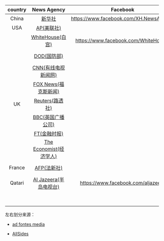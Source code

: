 | country | News Agency                                        | Facebook                               | X                                                                    | Telegram             | Bias |                                  |
|:-------:|:--------------------------------------------------:|:--------------------------------------:|:--------------------------------------------------------------------:|:--------------------:|:----:| -------------------------------- |
| China   | [新华社](https://english.news.cn/home.htm)            | https://www.facebook.com/XH.NewsAgency | https://x.com/XHNews                                                 |                      |      |                                  |
| USA     | [AP(美联社)](https://apnews.com/)                     |                                        | https://x.com/AP                                                     |                      | L    | The Associated Press             |
|         | [WhiteHouse(白宫)](https://www.whitehouse.gov/news/) | https://www.facebook.com/WhiteHouse/   | https://x.com/whitehouse                                             |                      |      |                                  |
|         | [DOD(国防部)](https://www.defense.gov/News/)          |                                        | https://x.com/DeptofDefense                                          |                      |      | U.S. DepartmentofDefense         |
|         | [CNN(有线电视新闻网)](https://edition.cnn.com/)           |                                        | https://x.com/CNN                                                    |                      | L    | Cable News Network               |
|         | [FOX News(福克斯新闻)](https://www.foxnews.com/)        |                                        | https://x.com/foxnews                                                |                      | R    |                                  |
| UK      | [Reuters(路透社)](https://www.reuters.com/)           |                                        | https://x.com/reuters                                                |                      | L/C  |                                  |
|         | [BBC(英国广播公司)](https://www.bbc.com/)                |                                        | [News](https://x.com/bbcworld)、[Breaking](https://x.com/bbcbreaking) |                      | L/C  | British Broadcasting Corporation |
|         | [FT(金融时报)](https://www.ft.com/)                    |                                        | https://x.com/ft                                                     |                      | L    | Financial Times                  |
|         | [The Economist(经济学人)](https://www.economist.com/)  |                                        | http://x.com/theeconomist                                            |                      | L    |                                  |
| France  | [AFP(法新社)](https://www.afp.com/)                   |                                        | https://x.com/afpfr                                                  |                      | L    | Agence France-Presse             |
| Qatari  | [Al Jazeera(半岛电视台)](https://www.aljazeera.com/)    | https://www.facebook.com/aljazeera     | https://x.com/AJEnglish                                              | https://t.me/AjaNews |      |                                  |
|         |                                                    |                                        |                                                                      |                      |      |                                  |
|         |                                                    |                                        |                                                                      |                      |      |                                  |
|         |                                                    |                                        |                                                                      |                      |      |                                  |
|         |                                                    |                                        |                                                                      |                      |      |                                  |
|         |                                                    |                                        |                                                                      |                      |      |                                  |
|         |                                                    |                                        |                                                                      |                      |      |                                  |
|         |                                                    |                                        |                                                                      |                      |      |                                  |
|         |                                                    |                                        |                                                                      |                      |      |                                  |

左右划分来源：

- [ad fontes media](https://app.adfontesmedia.com/chart/interactive)

- [AllSides](https://www.allsides.com/media-bias/media-bias-chart)
